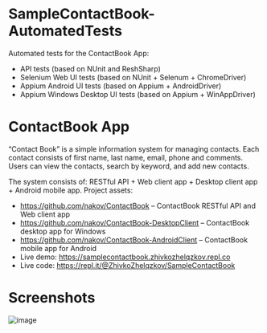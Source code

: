 # SampleContactBook-AutomatedTests

Automated tests for the ContactBook App:

  - API tests (based on NUnit and ReshSharp)
  - Selenium Web UI tests (based on NUnit + Selenum + ChromeDriver)
  - Appium Android UI tests (based on Appium + AndroidDriver)
  - Appium Windows Desktop UI tests (based on Appium + WinAppDriver)

# ContactBook App
“Contact Book” is a simple information system for managing contacts. Each contact consists of first name, last name, email, phone and comments. Users can view the contacts, search by keyword, and add new contacts.

The system consists of: RESTful API + Web client app + Desktop client app + Android mobile app. Project assets:

  - https://github.com/nakov/ContactBook – ContactBook RESTful API and Web client app
  - https://github.com/nakov/ContactBook-DesktopClient – ContactBook desktop app for Windows
  - https://github.com/nakov/ContactBook-AndroidClient – ContactBook mobile app for Android
  - Live demo: https://samplecontactbook.zhivkozhelqzkov.repl.co
  - Live code: https://repl.it/@ZhivkoZhelqzkov/SampleContactBook

# Screenshots
![image](https://user-images.githubusercontent.com/17418619/110242850-892dcc00-7f60-11eb-8126-45f9385e05bd.png)
